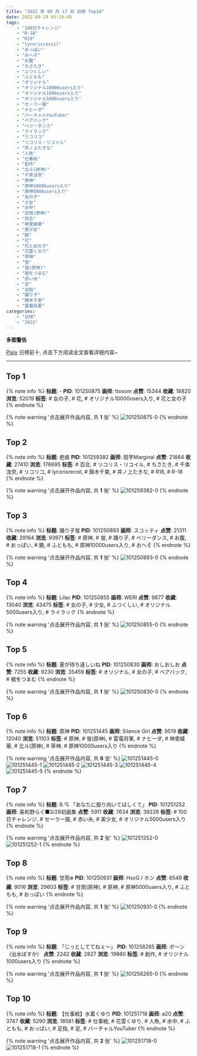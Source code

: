 ```yaml
---
title: "2022 年 09 月 17 日 日榜 Top10"
date: 2022-09-19 05:19:45
tags:
    - "100日チャレンジ"
    - "R-18"
    - "R18"
    - "lycorisrecoil"
    - "おっぱい"
    - "おへそ"
    - "お腹"
    - "ちさたき"
    - "ふつくしい"
    - "ふともも"
    - "オリジナル"
    - "オリジナル10000users入り"
    - "オリジナル1000users入り"
    - "オリジナル5000users入り"
    - "セーラー服"
    - "ナヒーダ"
    - "バーチャルYouTuber"
    - "ベアバック"
    - "ベリーダンス"
    - "ライラック"
    - "リコリコ"
    - "リコリス・リコイル"
    - "井ノ上たきな"
    - "人魚"
    - "仕事絵"
    - "創作"
    - "北斗(原神)"
    - "千束泷奈"
    - "原神"
    - "原神10000users入り"
    - "原神5000users入り"
    - "女の子"
    - "少女"
    - "水中"
    - "甘雨(原神)"
    - "百合"
    - "神里綾華"
    - "美少女"
    - "腋"
    - "花"
    - "花と女の子"
    - "花雲くゆり"
    - "草神"
    - "蛍"
    - "蛍(原神)"
    - "裾をつまむ"
    - "赤い糸"
    - "足"
    - "足指"
    - "踊り子"
    - "錦木千束"
    - "雷電将軍"
categories:
    - "日榜"
    - "2022"
---
```


<i class="fa fa-triangle-exclamation"></i>**多图警告**<i class="fa fa-triangle-exclamation"></i>

[Pixiv](https://www.pixiv.net/) 日榜前十, 点击下方阅读全文查看详细内容~

<!-- more -->

---

## Top 1

{% note info %}
**标题**: -
**PID**: 101250875 **画师**: ttosom
**点赞**: 15344 **收藏**: 18820 **浏览**: 52019
**标签**: # 女の子, # 花, # オリジナル10000users入り, # 花と女の子
{% endnote %}

{% note warning '点击展开作品内容, 共 **1** 张' %}
![101250875-0](https://i.pixiv.re/img-original/img/2022/09/16/00/00/09/101250875_p0.jpg)
{% endnote %}

## Top 2

{% note info %}
**标题**: 疤痕
**PID**: 101259382 **画师**: 陌芋Marginal
**点赞**: 21664 **收藏**: 27410 **浏览**: 176695
**标签**: # 百合, # リコリス・リコイル, # ちさたき, # 千束泷奈, # リコリコ, # lycorisrecoil, # 錦木千束, # 井ノ上たきな, # R18, # R-18
{% endnote %}

{% note warning '点击展开作品内容, 共 **1** 张' %}
![101259382-0](https://i.pixiv.re/img-original/img/2022/09/16/12/37/56/101259382_p0.jpg)
{% endnote %}

## Top 3

{% note info %}
**标题**: 踊り子蛍
**PID**: 101250893 **画师**: スコッティ
**点赞**: 21311 **收藏**: 29164 **浏览**: 93971
**标签**: # 原神, # 蛍, # 踊り子, # ベリーダンス, # お腹, # おっぱい, # 腋, # ふともも, # 原神10000users入り, # おへそ
{% endnote %}

{% note warning '点击展开作品内容, 共 **1** 张' %}
![101250893-0](https://i.pixiv.re/img-original/img/2022/09/17/23/15/10/101250893_p0.jpg)
{% endnote %}

## Top 4

{% note info %}
**标题**: Lilac
**PID**: 101250855 **画师**: WERI
**点赞**: 9877 **收藏**: 13040 **浏览**: 43475
**标签**: # 女の子, # 少女, # ふつくしい, # オリジナル5000users入り, # ライラック
{% endnote %}

{% note warning '点击展开作品内容, 共 **1** 张' %}
![101250855-0](https://i.pixiv.re/img-original/img/2022/09/16/00/00/05/101250855_p0.png)
{% endnote %}

## Top 5

{% note info %}
**标题**: 夏が待ち遠しいね
**PID**: 101250830 **画师**: おしおしお
**点赞**: 7255 **收藏**: 9230 **浏览**: 35459
**标签**: # オリジナル, # 女の子, # ベアバック, # 裾をつまむ
{% endnote %}

{% note warning '点击展开作品内容, 共 **1** 张' %}
![101250830-0](https://i.pixiv.re/img-original/img/2022/09/16/00/00/02/101250830_p0.png)
{% endnote %}

## Top 6

{% note info %}
**标题**: 原神
**PID**: 101251445 **画师**: Silence Girl
**点赞**: 9519 **收藏**: 12040 **浏览**: 51103
**标签**: # 原神, # 蛍(原神), # 雷電将軍, # ナヒーダ, # 神里綾華, # 北斗(原神), # 草神, # 原神10000users入り
{% endnote %}

{% note warning '点击展开作品内容, 共 **6** 张' %}
![101251445-0](https://i.pixiv.re/img-original/img/2022/09/16/00/15/04/101251445_p0.png)
![101251445-1](https://i.pixiv.re/img-original/img/2022/09/16/00/15/04/101251445_p1.png)
![101251445-2](https://i.pixiv.re/img-original/img/2022/09/16/00/15/04/101251445_p2.png)
![101251445-3](https://i.pixiv.re/img-original/img/2022/09/16/00/15/04/101251445_p3.png)
![101251445-4](https://i.pixiv.re/img-original/img/2022/09/16/00/15/04/101251445_p4.png)
![101251445-5](https://i.pixiv.re/img-original/img/2022/09/16/00/15/04/101251445_p5.png)
{% endnote %}

## Top 7

{% note info %}
**标题**: 8.💘 「あなたに振り向いてほしくて」
**PID**: 101251252 **画师**: 美和野らぐ■3/28初画集
**点赞**: 5911 **收藏**: 7634 **浏览**: 39228
**标签**: # 100日チャレンジ, # セーラー服, # 赤い糸, # 美少女, # オリジナル5000users入り
{% endnote %}

{% note warning '点击展开作品内容, 共 **2** 张' %}
![101251252-0](https://i.pixiv.re/img-original/img/2022/09/16/00/07/14/101251252_p0.png)
![101251252-1](https://i.pixiv.re/img-original/img/2022/09/16/00/07/14/101251252_p1.png)
{% endnote %}

## Top 8

{% note info %}
**标题**: 甘雨❄️
**PID**: 101250931 **画师**: HxxG / ホン
**点赞**: 6549 **收藏**: 9016 **浏览**: 29603
**标签**: # 甘雨(原神), # 原神, # 原神5000users入り, # ふともも, # おっぱい
{% endnote %}

{% note warning '点击展开作品内容, 共 **1** 张' %}
![101250931-0](https://i.pixiv.re/img-original/img/2022/09/16/00/00/17/101250931_p0.png)
{% endnote %}

## Top 9

{% note info %}
**标题**: 「じっとしててねぇ～」
**PID**: 101256265 **画师**: ポ～ン（出水ぽすか）
**点赞**: 2242 **收藏**: 2827 **浏览**: 19860
**标签**: # 創作, # オリジナル1000users入り
{% endnote %}

{% note warning '点击展开作品内容, 共 **1** 张' %}
![101256265-0](https://i.pixiv.re/img-original/img/2022/09/16/07/30/00/101256265_p0.jpg)
{% endnote %}

## Top 10

{% note info %}
**标题**: 【仕事絵】水着くゆり
**PID**: 101251718 **画师**: a20
**点赞**: 3747 **收藏**: 5290 **浏览**: 18581
**标签**: # 仕事絵, # 花雲くゆり, # 人魚, # 水中, # ふともも, # おっぱい, # 足指, # 足, # バーチャルYouTuber
{% endnote %}

{% note warning '点击展开作品内容, 共 **2** 张' %}
![101251718-0](https://i.pixiv.re/img-original/img/2022/09/16/00/26/43/101251718_p0.jpg)
![101251718-1](https://i.pixiv.re/img-original/img/2022/09/16/00/26/43/101251718_p1.jpg)
{% endnote %}
